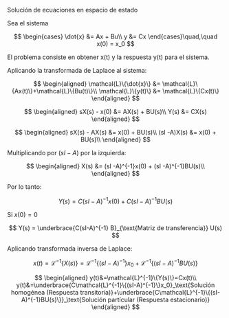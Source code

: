 Solución de ecuaciones en espacio de estado

Sea el sistema

$$
\begin{cases}
\dot{x} &= Ax + Bu\\
y &= Cx
\end{cases}\quad,\quad x(0) = x_0
$$

El problema consiste en obtener x(t) y la respuesta y(t) para el sistema.

Aplicando la transformada de Laplace al sistema:

$$
\begin{aligned}
\mathcal{L}\{\dot{x}\} &= \mathcal{L}\{Ax(t)\}+\mathcal{L}\{Bu(t)\}\\
\mathcal{L}\{y(t)\} &= \mathcal{L}\{Cx(t)\}
\end{aligned}
$$

$$
\begin{aligned}
sX(s) - x(0) &= AX(s) + BU(s)\\
Y(s) &= CX(s)
\end{aligned}
$$

$$
\begin{aligned}
sX(s) - AX(s) &= x(0) + BU(s)\\
(sI -A)X(s) &= x(0) + BU(s)\\
\end{aligned}
$$

Multiplicando por $(sI - A)$ por la izquierda:

$$
\begin{aligned}
X(s) &= (sI -A)^{-1}x(0) + (sI -A)^{-1}BU(s)\\
\end{aligned}
$$


Por lo tanto:

$$
Y(s) = C(sI-A)^{-1} x(0) + C(sI-A)^{-1} B U(s)
$$

Si $x(0) = 0$

$$
Y(s) = \underbrace{C(sI-A)^{-1} B}_{\text{Matriz de transferencia}} U(s)
$$


Aplicando transformada inversa de Laplace:

$$
x(t)=\mathcal{L}^{-1}\{X(s)\}=\mathcal{L}^{-1}\{(sI-A)^{-1}\}x_0+\mathcal{L}^{-1}\{(sI-A)^{-1}BU(s)\}
$$

$$
\begin{aligned}
y(t)&=\mathcal{L}^{-1}\{Y(s)\}=Cx(t)\\
y(t)&=\underbrace{C\mathcal{L}^{-1}\{(sI-A)^{-1}\}x_0}_\text{Solución homogénea (Respuesta transitoria)}+\underbrace{C\mathcal{L}^{-1}\{(sI-A)^{-1}BU(s)\}}_\text{Solución partícular (Respuesta estacionario)}
\end{aligned}
$$
